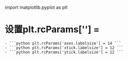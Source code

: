 import matplotlib.pyplot as plt
# 设置plt.rcParams[''] = 
    - ```python plt.rcParams['axes.labelsize'] = 14 ```
    - ```python plt.rcParams['xtick.labelsize'] = 12 ```
    - ```python plt.rcParams['ytick.labelsize'] = 12 ```

